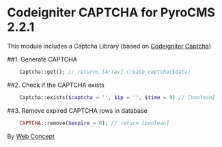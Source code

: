 Codeigniter CAPTCHA for PyroCMS 2.2.1
=========

This module includes a Captcha Library (based on [Codeigniter Captcha](http://www.ellislab.com/codeigniter/user-guide/helpers/captcha_helper.html))


##1. Generate CAPTCHA
```php
    Captcha::get(); // returns [Array] create_captcha($data)

```

##2. Check if the CAPTCHA exists
```php
    Captcha::exists($captcha = '', $ip = '', $time = 0) // [boolean]
```

##3. Remove expired CAPTCHA rows in database
```php
    CAPTCHA::remove($expire = 0); // return [boolean] 
```

By [Web Concept](http://wcept.com)
